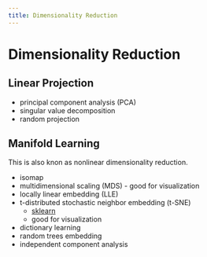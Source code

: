```yaml
---
title: Dimensionality Reduction
---
```


# Dimensionality Reduction

## Linear Projection
- principal component analysis (PCA)
- singular value decomposition
- random projection

## Manifold Learning
This is also knon as nonlinear dimensionality reduction.
- isomap
- multidimensional scaling (MDS) - good for visualization
- locally linear embedding (LLE)
- t-distributed stochastic neighbor embedding (t-SNE)
  - [sklearn](https://scikit-learn.org/stable/modules/generated/sklearn.manifold.TSNE.html)
  - good for visualization
- dictionary learning
- random trees embedding
- independent component analysis
